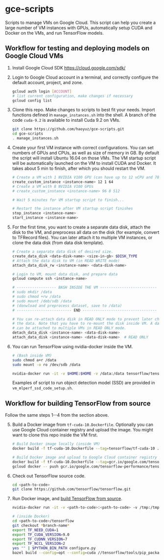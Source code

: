 # gce-scripts

Scripts to manage VMs on Google Cloud. This script can help you create
a large number of VM instances with GPUs, automatically setup CUDA
and Docker on the VMs, and run TensorFlow models.

## Workflow for testing and deploying models on Google Cloud VMs

1. Install Google Cloud SDK
   https://cloud.google.com/sdk/

2. Login to Google Cloud account in a terminal, and correctly configure the
   default account, project, and zone.
   ```bash
   gcloud auth login [ACCOUNT]
   # list current configuration, make changes if necessary
   gcloud config list
   ```

3. Clone this repo. Make changes to scripts to best fit your needs. Import
   functions defined in `manage_instances.sh` into the shell. A branch of
   the code `cuda-9.2` is available to install Cuda 9.2 on VMs.
   ```bash
   git clone https://github.com/haoyuz/gce-scripts.git
   cd gce-scripts
   . manage_instances.sh 
   ```

4. Create your first VM instance with correct configurations. You can set
   numbers of GPUs and CPUs, as well as size of memory in GB. By default
   the script will install Ubuntu 16.04 on those VMs. The VM startup script
   will be automatically launched on the VM to install CUDA and Docker. It
   takes about 5 min to finish, after which you should restart the VM.
   ```bash
   # Create a VM with 1 NVIDIA V100 GPU (can have up to 12 vCPU and 78 GB memory)
   create_custom_instance <instance-name> 12 1 64
   # Create a VM with 8 NVIDIA V100 GPUs
   # create_custom_instance <instance-name> 96 8 512
   
   # Wait 5 minutes for VM startup script to finish...

   # Restart the instance after VM startup script finishes
   stop_instance <instance-name>
   start_instance <instance-name>
   ```

5. For the first time, you want to create a separate data disk, attach the disk
   to the VM, and preprocess all data on the disk (for example, convert to
   TFRecord files). You can later attach it to multiple VM instances, or clone
   the data disk (from data disk template).
   ```bash
   # Create a separate data disk of desired size.
   create_data_disk <data-disk-name> <size-in-gb> $DISK_TYPE
   # Attach the data disk to VM (in READ WRITE mode)
   attach_data_disk_rw <instance-name> <data-disk-name>

   # Login to VM, mount data disk, and prepare data
   gcloud compute ssh <instance-name>

   # ------------------ BASH INSIDE THE VM --------------------------
   # sudo mkdir /data
   # sudo chmod +rw /data
   # sudo mount /deb/sdb /data
   # (donwload and preprocess dataset, save to /data)
   # ------------------------- END ----------------------------------

   # You can re-attach data disk in READ ONLY mode to prevent later changes to
   # the data. Note that you have to re-mount the disk inside VM. A data disk
   # can be attached to multiple VMs in READ ONLY mode.
   detach_data_disk <instance-name> <data-disk-name>
   attach_data_disk <instance-name> <data-disk-name>  # READ ONLY
   ```

6. You can run TensorFlow using nvidia-docker inside the VM.
   ```bash
   # (Bash inside VM)
   sudo chmod a+r /data
   sudo mount -o ro /dev/sdb /data

   nvidia-docker run -it -v $HOME:$HOME -v /data:/data tensorflow/tensorflow:nightly-gpu bash
   ```
   Examples of script to run object detection model (SSD) are provided in
   `vm_mlperf_ssd_code_setup.sh`.


## Workflow for building TensorFlow from source

Follow the same steps 1--4 from the section above.

5. Build a Docker image from `tf-cuda-10.Dockerfile`. Optionally you can use
   Google Cloud container registry and upload the image. You might want to
   clone this repo inside the VM first.

   ```bash
   # Build Docker image locally (inside VM)
   docker build -f tf-cuda-10.Dockerfile --tag=tensorflow/tf-cuda-10 .

   # Build Docker image and upload to Google Cloud container registry
   docker build -f tf-cuda-10.Dockerfile --tag=gcr.io/google.com/tensorflow-performance/tensorflow/tf-cuda-10:latest .
   gcloud docker -- push gcr.io/google.com/tensorflow-performance/tensorflow/tf-cuda-10:latest
   ```

6. Check out TensorFlow source code.
   ```bash
   cd <path-to-code>
   git clone https://github.com/tensorflow/tensorflow.git
   ```

7. Run Docker image, and [build TensorFlow from source](https://www.tensorflow.org/install/source#configure_the_build).
   ```bash
   nvidia-docker run -it -v <path-to-code>:<path-to-code> -v /tmp:/tmp tensorflow/tf-cuda-10 bash

   # (inside Docker)
   cd <path-to-code>/tensorflow
   git checkout *branch-name*
   export TF_NEED_CUDA=1
   export TF_CUDA_VERSION=9.0
   export TF_CUDNN_VERSION=7
   export TF_NCCL_VERSION=2
   yes "" | $PYTHON_BIN_PATH configure.py
   bazel build --config=opt --config=cuda //tensorflow/tools/pip_package:build_pip_package
   ```
